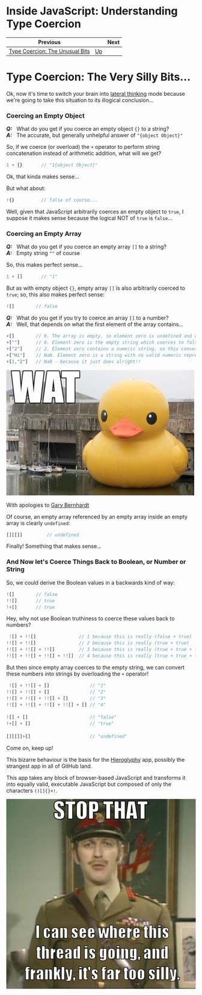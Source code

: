 # Inside JavaScript: Understanding Type Coercion

| Previous | | Next |
|---|---|---|
| [Type Coercion: The Unusual Bits](../4/) | [Up](/2020/05/05/understanding-javascript-type-coercion.html) |

# Type Coercion: The Very Silly Bits...

Ok, now it's time to switch your brain into [lateral thinking](https://en.wikipedia.org/wiki/Lateral_thinking) mode because we're going to take this situation to its illogical conclusion...

### Coercing an Empty Object

***Q:***&nbsp;&nbsp; What do you get if you coerce an empty object `{}` to a string?<br>
***A:***&nbsp;&nbsp; The accurate, but generally unhelpful answer of `"{object Object}"`

So, if we coerce (or overload) the `+` operator to perform string concatenation instead of arithmetic addition, what will we get?

```javascript
1 + {}       // "1{object Object}"
```

Ok, that kinda makes sense...

But what about:

```javascript
!{}          // false of course...
```

Well, given that JavaScript arbitrarily coerces an empty object to `true`, I suppose it makes sense because the logical NOT of `true` is `false`...


### Coercing an Empty Array

***Q:***&nbsp;&nbsp; What do you get if you coerce an empty array `[]` to a string?<br>
***A:***&nbsp;&nbsp; Empty string `""` of course

So, this makes perfect sense...

```javascript
1 + []       // "1"
```

But as with empty object `{}`, empty array `[]` is also arbitrarily coerced to `true`; so, this also makes perfect sense:

```javascript
![]        // false
```

***Q:***&nbsp;&nbsp; What do you get if you try to coerce an array `[]` to a number?<br>
***A:***&nbsp;&nbsp; Well, that depends on what the first element of the array contains...


```javascript
+[]        // 0. The array is empty, so element zero is undefined and undefined coerces to 0
+[""]      // 0. Element zero is the empty string which coerces to false, and false coerces to 0
+["2"]     // 2. Element zero contains a numeric string, so this converts successfully
+["Hi"]    // NaN. Element zero is a string with no valid numeric representation
+[1,"2"]   // NaN - because it just does alright!!
```

![WAT](/assets/chriswhealy/wat.jpeg)

With apologies to [Gary Bernhardt](https://www.destroyallsoftware.com/talks/wat)


Of course, an empty array referenced by an empty array inside an empty array is clearly `undefined`:

```javascript
[][[]]         // undefined
```

Finally! Something that makes sense...

### And Now let's Coerce Things Back to Boolean, or Number or String

So, we could derive the Boolean values in a backwards kind of way:

```javascript
![]        // false
!![]       // true
!+[]       // true
```

Hey, why not use Boolean truthiness to coerce these values back to numbers?

```javascript
 ![] + !![]                // 1 because this is really (false + true)
!![] + !![]                // 2 because this is really (true + true)
!![] + !![] + !![]         // 3 because this is really (true + true + true)
!![] + !![] + !![] + !![]  // 4 because this is really (true + true + true + true)
```

But then since empty array coerces to the empty string, we can convert these numbers into strings by overloading the `+` operator!

```javascript
 ![] + !![] + []               // "1"
!![] + !![] + []               // "2"
!![] + !![] + !![] + []        // "3"
!![] + !![] + !![] + !![] + [] // "4"

![] + []                       // "false"
!+[] + []                      // "true"

[][[]]+[]                      // "undefined"
```

Come on, keep up!

This bizarre behaviour is the basis for the [Hieroglyphy](https://github.com/alcuadrado/hieroglyphy) app, possibly the strangest app in all of GitHub land.

This app takes any block of browser-based JavaScript and transforms it into equally valid, executable JavaScript but composed of only the characters `()[]{}+!`.

![Very silly!](/assets/chriswhealy/very_silly.png)
